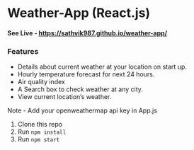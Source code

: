 # Weather-App (React.js)

#### See Live - https://sathvik987.github.io/weather-app/

### Features

- Details about current weather at your location on start up.
- Hourly temperature forecast for next 24 hours.
- Air quality index
- A Search box to check weather at any city.
- View current location’s weather.


Note - Add your openweathermap api key in App.js

1. Clone this repo
2. Run `npm install`
3. Run `npm start`
